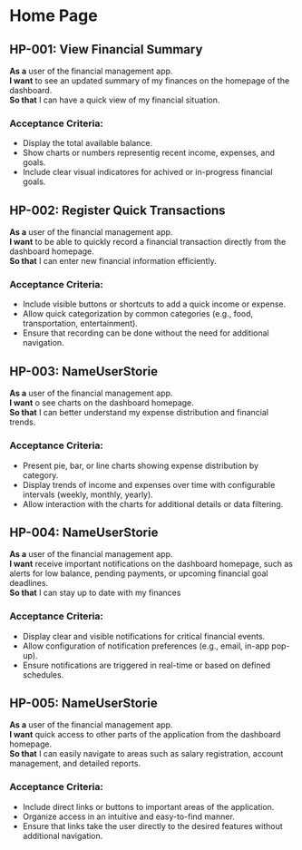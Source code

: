 # Home Page

## HP-001: View Financial Summary
**As a** user of the financial management app.  
**I want** to see an updated summary of my finances on the homepage of the dashboard.  
**So that** I can have a quick view of my financial situation.    

### Acceptance Criteria:
- Display the total available balance.  
- Show charts or numbers representig recent income, expenses, and goals.  
- Include clear visual indicatores for achived or in-progress financial goals.

## HP-002: Register Quick Transactions
**As a** user of the financial management app.  
**I want** to be able to quickly record a financial transaction directly from the dashboard homepage.  
**So that** I can enter new financial information efficiently.  

### Acceptance Criteria:
- Include visible buttons or shortcuts to add a quick income or expense.
- Allow quick categorization by common categories (e.g., food, transportation, entertainment).
- Ensure that recording can be done without the need for additional navigation.

## HP-003: NameUserStorie
**As a** user of the financial management app.  
**I want** o see charts on the dashboard homepage.  
**So that** I can better understand my expense distribution and financial trends.  

### Acceptance Criteria:
- Present pie, bar, or line charts showing expense distribution by category.
- Display trends of income and expenses over time with configurable intervals (weekly, monthly, yearly).
- Allow interaction with the charts for additional details or data filtering.

## HP-004: NameUserStorie
**As a** user of the financial management app.  
**I want** receive important notifications on the dashboard homepage, such as alerts for low balance, pending payments, or upcoming financial goal deadlines.   
**So that** I can stay up to date with my finances

### Acceptance Criteria:
- Display clear and visible notifications for critical financial events.
- Allow configuration of notification preferences (e.g., email, in-app pop-up).
- Ensure notifications are triggered in real-time or based on defined schedules.

## HP-005: NameUserStorie
**As a** user of the financial management app.  
**I want** quick access to other parts of the application from the dashboard homepage.  
**So that** I can easily navigate to areas such as salary registration, account management, and detailed reports.  

### Acceptance Criteria:
- Include direct links or buttons to important areas of the application.  
- Organize access in an intuitive and easy-to-find manner.
- Ensure that links take the user directly to the desired features without additional navigation.
